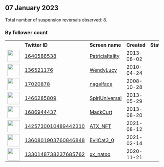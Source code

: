 
## 07 January 2023
Total number of suspension reversals observed: 8.

### By follower count
<table><tr><th></th><th align="left">Twitter ID</th><th align="left">Screen name</th>
<th align="left">Created</th><th align="left">Status</th><th align="left">Suspended</th><th align="left">Followers</th>
<tr><td><a href="https://pbs.twimg.com/profile_images/1611141106200154113/URPXBbBJ_normal.jpg"><img src="https://pbs.twimg.com/profile_images/1611141106200154113/URPXBbBJ_normal.jpg" width="40px" height="40px" align="center"/></a></td><td><a href="https://twitter.com/intent/user?user_id=1640588538">1640588538</a></td><td><a href="https://twitter.com/PatriciaItality">PatriciaItality</a></td><td>2013-08-02</td><td align="center"></td><td></td><td>1653</td></tr>
<tr><td><a href="https://pbs.twimg.com/profile_images/692515439772041216/w1-H9Sjd_normal.png"><img src="https://pbs.twimg.com/profile_images/692515439772041216/w1-H9Sjd_normal.png" width="40px" height="40px" align="center"/></a></td><td><a href="https://twitter.com/intent/user?user_id=136521176">136521176</a></td><td><a href="https://twitter.com/WendyLucy">WendyLucy</a></td><td>2010-04-24</td><td align="center"></td><td></td><td>457</td></tr>
<tr><td><a href="https://pbs.twimg.com/profile_images/1184551049413029888/N9tZHaPO_normal.jpg"><img src="https://pbs.twimg.com/profile_images/1184551049413029888/N9tZHaPO_normal.jpg" width="40px" height="40px" align="center"/></a></td><td><a href="https://twitter.com/intent/user?user_id=17020878">17020878</a></td><td><a href="https://twitter.com/nagelface">nagelface</a></td><td>2008-10-28</td><td align="center"></td><td></td><td>403</td></tr>
<tr><td><a href="https://pbs.twimg.com/profile_images/551416100001710080/_Gl8bYHv_normal.jpeg"><img src="https://pbs.twimg.com/profile_images/551416100001710080/_Gl8bYHv_normal.jpeg" width="40px" height="40px" align="center"/></a></td><td><a href="https://twitter.com/intent/user?user_id=1466285809">1466285809</a></td><td><a href="https://twitter.com/SpiriUniversal">SpiriUniversal</a></td><td>2013-05-29</td><td align="center"></td><td></td><td>398</td></tr>
<tr><td><a href="https://pbs.twimg.com/profile_images/1324729835370020864/rXci6bIk_normal.jpg"><img src="https://pbs.twimg.com/profile_images/1324729835370020864/rXci6bIk_normal.jpg" width="40px" height="40px" align="center"/></a></td><td><a href="https://twitter.com/intent/user?user_id=1686944437">1686944437</a></td><td><a href="https://twitter.com/MackCurt">MackCurt</a></td><td>2013-08-20</td><td align="center"></td><td></td><td>320</td></tr>
<tr><td><a href="https://pbs.twimg.com/profile_images/1431224337365864453/IeBkL7nt_normal.png"><img src="https://pbs.twimg.com/profile_images/1431224337365864453/IeBkL7nt_normal.png" width="40px" height="40px" align="center"/></a></td><td><a href="https://twitter.com/intent/user?user_id=1425730010489442310">1425730010489442310</a></td><td><a href="https://twitter.com/ATX_NFT">ATX_NFT</a></td><td>2021-08-12</td><td align="center"></td><td></td><td>96</td></tr>
<tr><td><a href="https://pbs.twimg.com/profile_images/1389018969034592256/CwANa2dQ_normal.jpg"><img src="https://pbs.twimg.com/profile_images/1389018969034592256/CwANa2dQ_normal.jpg" width="40px" height="40px" align="center"/></a></td><td><a href="https://twitter.com/intent/user?user_id=1360801903760846848">1360801903760846848</a></td><td><a href="https://twitter.com/EvilCat3_0">EvilCat3_0</a></td><td>2021-02-14</td><td align="center"></td><td></td><td>82</td></tr>
<tr><td><a href="https://pbs.twimg.com/profile_images/1354441948107517963/ZZi2DHJ5_normal.jpg"><img src="https://pbs.twimg.com/profile_images/1354441948107517963/ZZi2DHJ5_normal.jpg" width="40px" height="40px" align="center"/></a></td><td><a href="https://twitter.com/intent/user?user_id=1330148738237685762">1330148738237685762</a></td><td><a href="https://twitter.com/xx_natoo">xx_natoo</a></td><td>2020-11-21</td><td align="center"></td><td></td><td>68</td></tr>
</table>
